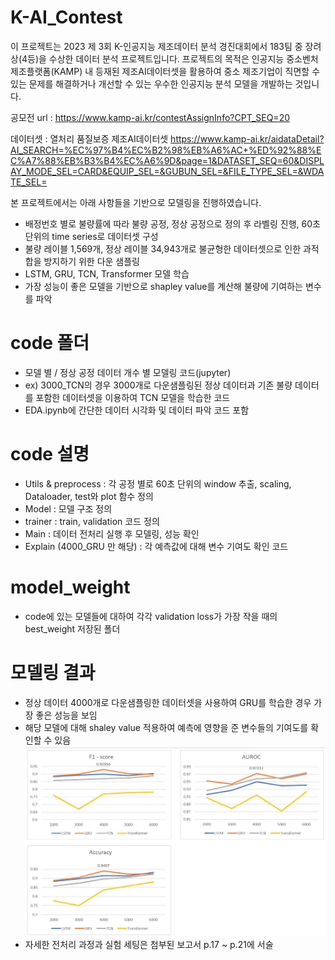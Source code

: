 # K-AI_Contest

이 프로젝트는 2023 제 3회 K-인공지능 제조데이터 분석 경진대회에서 183팀 중 장려상(4등)을 수상한 데이터 분석 프로젝트입니다.
프로젝트의 목적은 인공지능 중소벤처 제조플랫폼(KAMP) 내 등재된 제조AI데이터셋을 활용하여 중소 제조기업이 직면할 수 있는 문제를 해결하거나 개선할 수 있는 우수한 인공지능 분석 모델을 개발하는 것입니다.

공모전 url : https://www.kamp-ai.kr/contestAssignInfo?CPT_SEQ=20


데이터셋 : 열처리 품질보증 제조AI데이터셋
https://www.kamp-ai.kr/aidataDetail?AI_SEARCH=%EC%97%B4%EC%B2%98%EB%A6%AC+%ED%92%88%EC%A7%88%EB%B3%B4%EC%A6%9D&page=1&DATASET_SEQ=60&DISPLAY_MODE_SEL=CARD&EQUIP_SEL=&GUBUN_SEL=&FILE_TYPE_SEL=&WDATE_SEL=

본 프로젝트에서는 아래 사항들을 기반으로 모델링을 진행하였습니다.
- 배정번호 별로 불량률에 따라 불량 공정, 정상 공정으로 정의 후 라벨링 진행, 60초 단위의 time series로 데이터셋 구성
- 불량 레이블 1,569개, 정상 레이블 34,943개로 불균형한 데이터셋으로 인한 과적합을 방지하기 위한 다운 샘플링
- LSTM, GRU, TCN, Transformer 모델 학습
- 가장 성능이 좋은 모델을 기반으로 shapley value를 계산해 불량에 기여하는 변수를 파악


# code 폴더
- 모델 별 / 정상 공정 데이터 개수 별 모델링 코드(jupyter)
- ex) 3000_TCN의 경우 3000개로 다운샘플링된 정상 데이터과 기존 불량 데이터를 포함한 데이터셋을 이용하여 TCN 모델을 학습한 코드
- EDA.ipynb에 간단한 데이터 시각화 및 데이터 파악 코드 포함
  
# code 설명
  - Utils & preprocess : 각 공정 별로 60초 단위의 window 추출, scaling, Dataloader, test와 plot 함수 정의
  - Model : 모델 구조 정의
  - trainer : train, validation 코드 정의
  - Main : 데이터 전처리 실행 후 모델링, 성능 확인
  - Explain (4000_GRU 만 해당) : 각 예측값에 대해 변수 기여도 확인 코드

# model_weight
- code에 있는 모델들에 대하여 각각 validation loss가 가장 작을 때의 best_weight 저장된 폴더

# 모델링 결과
- 정상 데이터 4000개로 다운샘플링한 데이터셋을 사용하여 GRU를 학습한 경우 가장 좋은 성능을 보임
- 해당 모델에 대해 shaley value 적용하여 예측에 영향을 준 변수들의 기여도를 확인할 수 있음
![K-AI 성능](./K-AI%20성능.JPG)
- 자세한 전처리 과정과 실험 세팅은 첨부된 보고서 p.17 ~ p.21에 서술
